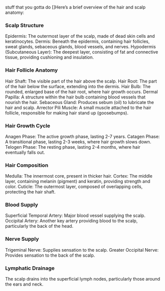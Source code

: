 stuff that you gotta do
[]Here’s a brief overview of the hair and scalp anatomy:

### Scalp Structure
Epidermis: The outermost layer of the scalp, made of dead skin cells and keratinocytes.
Dermis: Beneath the epidermis, containing hair follicles, sweat glands, sebaceous glands, blood vessels, and nerves.
Hypodermis (Subcutaneous Layer): The deepest layer, consisting of fat and connective tissue, providing cushioning and insulation.
### Hair Follicle Anatomy
Hair Shaft: The visible part of the hair above the scalp.
Hair Root: The part of the hair below the surface, extending into the dermis.
Hair Bulb: The rounded, enlarged base of the hair root, where hair growth occurs.
Dermal Papilla: A structure within the hair bulb containing blood vessels that nourish the hair.
Sebaceous Gland: Produces sebum (oil) to lubricate the hair and scalp.
Arrector Pili Muscle: A small muscle attached to the hair follicle, responsible for making hair stand up (goosebumps).
### Hair Growth Cycle
Anagen Phase: The active growth phase, lasting 2-7 years.
Catagen Phase: A transitional phase, lasting 2-3 weeks, where hair growth slows down.
Telogen Phase: The resting phase, lasting 2-4 months, where hair eventually falls out.
### Hair Composition
Medulla: The innermost core, present in thicker hair.
Cortex: The middle layer, containing melanin (pigment) and keratin, providing strength and color.
Cuticle: The outermost layer, composed of overlapping cells, protecting the hair shaft.
### Blood Supply
Superficial Temporal Artery: Major blood vessel supplying the scalp.
Occipital Artery: Another key artery providing blood to the scalp, particularly the back of the head.
### Nerve Supply
Trigeminal Nerve: Supplies sensation to the scalp.
Greater Occipital Nerve: Provides sensation to the back of the scalp.
### Lymphatic Drainage
The scalp drains into the superficial lymph nodes, particularly those around the ears and neck.
